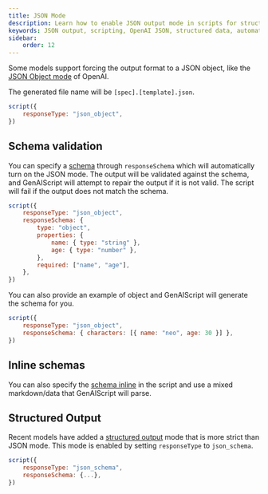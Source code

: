 ```yaml
---
title: JSON Mode
description: Learn how to enable JSON output mode in scripts for structured data generation with OpenAI's platform.
keywords: JSON output, scripting, OpenAI JSON, structured data, automation
sidebar:
    order: 12
---
```


Some models support forcing the output format to a JSON object, like the [JSON Object mode](https://platform.openai.com/docs/guides/text-generation/json-mode) of OpenAI.

The generated file name will be `[spec].[template].json`.

```js 'responseType: "json_object"'
script({
    responseType: "json_object",
})
```

## Schema validation

You can specify a [schema](/genaiscript/reference/scripts/schemas) through `responseSchema` which will automatically turn on the JSON mode. The output will be validated against the schema, and GenAIScript will attempt to repair the output if it is not valid. The script will fail if the output does not match the schema.

```js "responseSchema"
script({
    responseType: "json_object",
    responseSchema: {
        type: "object",
        properties: {
            name: { type: "string" },
            age: { type: "number" },
        },
        required: ["name", "age"],
    },
})
```

You can also provide an example of object and GenAIScript will generate the schema for you.

```js "responseSchema"
script({
    responseType: "json_object",
    responseSchema: { characters: [{ name: "neo", age: 30 }] },
})
```

## Inline schemas

You can also specify the [schema inline](/genaiscript/reference/scripts/schemas) in the script and use a mixed markdown/data that GenAIScript will parse.

## Structured Output

Recent models have added a [structured output](/genaiscript/reference/scripts/structured-output) mode that is more strict than JSON mode. This mode is enabled by setting `responseType` to `json_schema`.

```js "responseSchema"
script({
    responseType: "json_schema",
    responseSchema: {...},
})
```
